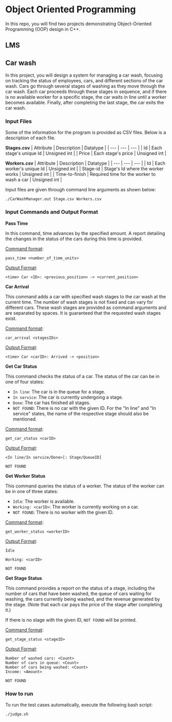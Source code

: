 # Object Oriented Programming
In this repo, you will find two projects demonstrating Object-Oriented Programming (OOP) design in C++.
## LMS

## Car wash
In this project, you will design a system for managing a car wash, focusing on tracking the status of employees, cars, and different sections of the car wash. Cars go through several stages of washing as they move through the car wash. Each car proceeds through these stages in sequence, and if there is no available worker for a specific stage, the car waits in line until a worker becomes available. Finally, after completing the last stage, the car exits the car wash.
### Input Files
Some of the information for the program is provided as CSV files. Below is a description of each file.

**Stages.csv**
| Attribute | Description | Datatype |
| --- | --- | --- |
| Id | Each stage's unique Id | Unsigned int |
| Price | Each stage's price | Unsigned int |

**Workers.csv**
| Attribute | Description | Datatype |
| --- | --- | --- |
| Id | Each worker's unique Id | Unsigned int |
| Stage-id | Stage's Id where the worker works | Unsigned int |
| Time-to-finish | Required time for the worker to wash a car | Unsigned int |

Input files are given through command line arguments as shown below:
```console
./CarWashManager.out Stage.csv Workers.csv
```
### Input Commands and Output Format
**Pass Time**

In this command, time advances by the specified amount. A report detailing the changes in the status of the cars during this time is provided.

<ins>Command format</ins>:
```console
pass_time <number_of_time_units>
```
<ins>Output Format</ins>:
```console
<time> Car <ID>: <previous_position> -> <current_position>
```

**Car Arrival**

This command adds a car with specified wash stages to the car wash at the current time. The number of wash stages is not fixed and can vary for different cars. These wash stages are provided as command arguments and are separated by spaces. It is guaranteed that the requested wash stages exist.

<ins>Command format</ins>:
```console
car_arrival <stagesIDs>
```
<ins>Output Format</ins>:
```console
<time> Car <carID>: Arrived -> <position>
```

**Get Car Status**

This command checks the status of a car. The status of the car can be in one of four states:

- `In line`: The car is in the queue for a stage.
- `In service`: The car is currently undergoing a stage.
- `Done`: The car has finished all stages.
- `NOT FOUND`: There is no car with the given ID.
For the "In line" and "In service" states, the name of the respective stage should also be mentioned.

<ins>Command format</ins>:
```console
get_car_status <carID>
```
<ins>Output Format</ins>:
```console
<In line/In service/Done>[: Stage/QueueID]
```
```console
NOT FOUND
```
**Get Worker Status**

This command queries the status of a worker. The status of the worker can be in one of three states:
- `Idle`: The worker is available.
- `Working: <carID>`: The worker is currently working on a car.
- `NOT FOUND`: There is no worker with the given ID.

<ins>Command format</ins>:
```console
get_worker_status <workerID>
```
<ins>Output Format</ins>:
```console
Idle
```
```console
Working: <carID>
```
```console
NOT FOUND
```

**Get Stage Status**

This command provides a report on the status of a stage, including the number of cars that have been washed, the queue of cars waiting for washing, the cars currently being washed, and the revenue generated by the stage. (Note that each car pays the price of the stage after completing it.)

If there is no stage with the given ID, `NOT FOUND` will be printed.

<ins>Command format</ins>:
```console
get_stage_status <stageID>
```
<ins>Output Format</ins>:
```console
Number of washed cars: <Count>
Number of cars in queue: <Count>
Number of cars being washed: <Count>
Income: <Amount>
```
```console
NOT FOUND
```

### How to run
To run the test cases automatically, execute the following bash script:
```console
./judge.sh
```
